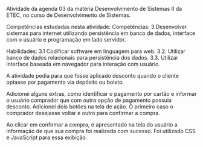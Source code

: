 Atividade da agenda 03 da matéria Desenvolvimento de Sistemas II da ETEC, no curso de Desenvolvimento de Sistemas.

Competências estudadas nesta atividade:
Competências:
3.Desenvolver sistemas para internet utilizando persistência em banco de dados, interface com o usuário e programação em lado servidor.

Habilidades:
3.1 Codificar software em linguagem para web.
3.2. Utilizar banco de dados relacionais para persistência dos dados.
3.3. Utilizar interface baseada em navegador para interação com   usuário.

A atividade pedia para que fosse aplicado desconto quando o cliente optasse por pagamento via depósito ou boleto.

Adicionei alguns extras, como identificar o pagamento por cartão e informar o usuário comprador que com outra opção de pagamento possuia desconto. Adicionei dois botões na tela de ação. O primeiro caso o comprador desejasse voltar e outro para confirmar a compra.

Ao clicar em confirmar a compra, é apresentado na tela do usuário a informação de que sua compra foi realizada com sucesso. Foi utilizado CSS e JavaScript para essa exibição.